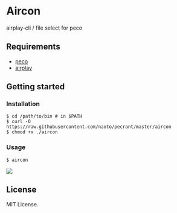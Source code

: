 Aircon
===================================================

airplay-cli / file select for peco

Requirements
---------------------------------------------------

- [peco]((https://github.com/peco/peco))
- [airplay](https://github.com/elcuervo/airplay)

Getting started
--------------------

### Installation

```
$ cd /path/to/bin # in $PATH
$ curl -O https://raw.githubusercontent.com/naoto/pecrant/master/aircon
$ chmod +x ./aircon
```

### Usage

```
$ aircon
```

![](./images/aircon.gif)

License
--------------------

MIT License.

